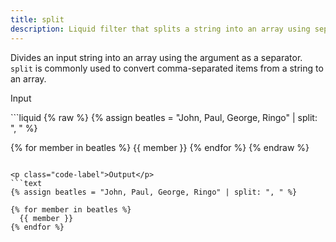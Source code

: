 ```yaml
---
title: split
description: Liquid filter that splits a string into an array using separators.
---
```


Divides an input string into an array using the argument as a separator. `split` is commonly used to convert comma-separated items from a string to an array.

<p class="code-label">Input</p>
```liquid
{% raw %}
{% assign beatles = "John, Paul, George, Ringo" | split: ", " %}

{% for member in beatles %}
  {{ member }}
{% endfor %}
{% endraw %}
```

<p class="code-label">Output</p>
```text
{% assign beatles = "John, Paul, George, Ringo" | split: ", " %}

{% for member in beatles %}
  {{ member }}
{% endfor %}
```
